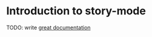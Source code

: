 # Introduction to story-mode

TODO: write [great documentation](http://jacobian.org/writing/what-to-write/)
